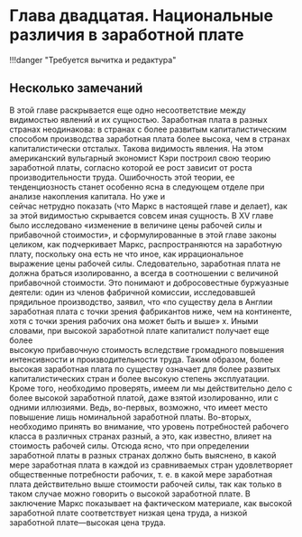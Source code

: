 # Глава двадцатая. Национальные различия в заработной плате

!!!danger "Требуется вычитка и редактура"

## Несколько замечаний

В этой главе раскрывается еще одно несоответствие между  
видимостью явлений и их сущностью. Заработная плата в разных странах
неодинакова: в странах с более развитым капиталистическим  
способом производства заработная плата более высока, чем в странах
капиталистически отсталых. Такова видимость явления. На этом  
американский вульгарный экономист Кэри построил свою теорию  
заработной платы, согласно которой ее рост зависит от роста  
производительности труда.
Ошибочность этой теории, ее тенденциозность станет особенно ясна
в следующем отделе при анализе накопления капитала. Но уже и  
сейчас нетрудно показать (что Маркс в настоящей главе и делает), как
за этой видимостью скрывается совсем иная сущность. В XV главе
было исследовано «изменение в величине цены рабочей силы и  
прибавочной стоимости», и сформулированные в этой главе законы  
целиком, как подчеркивает Маркс, распространяются на заработную
плату, поскольку она есть не что иное, как иррациональное  
выражение цены рабочей силы. Следовательно, заработная плата не должна
браться изолированно, а всегда в соотношении с величиной  
прибавочной стоимости. Это понимают и добросовестные буржуазные деятели:
один из членов фабричной комиссии, исследовавшей прядильное
производство, заявил, что «по существу дела в Англии заработная
плата с точки зрения фабрикантов ниже, чем на континенте, хотя
с точки зрения рабочих она может быть и выше» х. Иными словами,
при высокой заработной плате капиталист получает еще более  
высокую прибавочную стоимость вследствие громадного повышения  
интенсивности и производительности труда. Таким образом, более  
высокая заработная плата по существу означает для более развитых
капиталистических стран и более высокую степень эксплуатации.
Кроме того, необходимо проверять, имеем ли мы действительно
дело с более высокой заработной платой, даже взятой изолированно,
или с одними иллюзиями. Ведь, во-первых, возможно, что имеет
место повышение лишь номинальной заработной платы. Во-вторых,
необходимо принять во внимание, что уровень потребностей рабочего
класса в различных странах разный, а это, как известно, влияет на
стоимость рабочей силы. Отсюда ясно, что при определении  
заработной платы в разных странах должно быть выяснено, в какой мере
заработная плата в каждой из сравниваемых стран удовлетворяет
общественные потребности рабочих, т. е. в какой мере заработная
плата действительно выше стоимости рабочей силы, так как только
в таком случае можно говорить о высокой заработной плате.
В заключение Маркс показывает на фактическом материале, как
высокой заработной плате соответствует низкая цена труда, а низкой
заработной плате—высокая цена труда.
